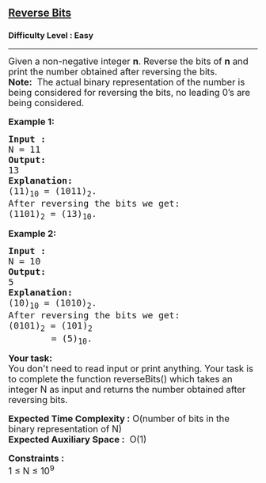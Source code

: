 <h2><a href="https://www.geeksforgeeks.org/problems/reverse-bits-1611130171/1?itm_source=geeksforgeeks&itm_medium=article&itm_campaign=bottom_sticky_on_article">Reverse Bits</a></h2><h3>Difficulty Level : Easy</h3><hr><div class="problems_problem_content__Xm_eO"><div><span style="font-size:18px">Given a non-negative integer&nbsp;<strong>n</strong>. Reverse the bits of&nbsp;<strong>n</strong>&nbsp;and print the number obtained after reversing the bits. </span></div>

<div><span style="font-size:18px"><strong>Note:</strong>&nbsp; The actual binary representation of the number is being considered for reversing the bits, no leading 0’s are being considered.</span></div>

<div>&nbsp;</div>

<div><strong><span style="font-size:18px">Example 1:</span></strong></div>

<pre><span style="font-size:18px"><strong>Input : </strong>
N = 11
<strong>Output:</strong>
13
<strong>Explanation:</strong>
(11)<sub>10</sub> = (1011)<sub>2</sub>.
After reversing the bits we get:
(1101)<sub>2</sub> = (13)<sub>10</sub>.</span></pre>

<p><strong><span style="font-size:18px">Example 2:</span></strong></p>

<pre><span style="font-size:18px"><strong>Input : </strong>
N = 10
<strong>Output:</strong>
5
<strong>Explanation:</strong>
(10)<sub>10</sub> = (1010)<sub>2</sub>.
After reversing the bits we get:
(0101)<sub>2</sub> = (101)<sub>2</sub>
        = (5)<sub>10</sub>.</span></pre>

<div><strong><span style="font-size:18px">Your task:</span></strong></div>

<div><span style="font-size:18px">You don't need to read input or print anything. Your task is to complete the function reverseBits() which takes an integer N as input and returns the number obtained after reversing bits.</span></div>

<div>&nbsp;</div>

<div><span style="font-size:18px"><strong>Expected Time Complexity :</strong> O(number of bits in the binary representation of N)</span></div>

<div><span style="font-size:18px"><strong>Expected Auxiliary Space :</strong>&nbsp; O(1)</span></div>

<div>&nbsp;</div>

<div><span style="font-size:18px"><strong>Constraints :</strong></span></div>

<div><span style="font-size:18px">1 ≤ N ≤ 10<sup>9</sup></span></div>
</div>
